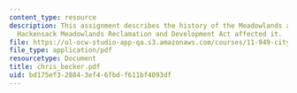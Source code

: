 ```yaml
---
content_type: resource
description: This assignment describes the history of the Meadowlands and how the
  Hackensack Meadowlands Reclamation and Development Act affected it.
file: https://ol-ocw-studio-app-qa.s3.amazonaws.com/courses/11-949-city-visions-past-and-future-spring-2004/bd175ef328843ef46fbdf611bf4093df_chris_becker.pdf
file_type: application/pdf
resourcetype: Document
title: chris_becker.pdf
uid: bd175ef3-2884-3ef4-6fbd-f611bf4093df
---
```

